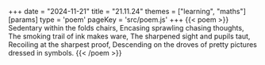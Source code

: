 +++
date = "2024-11-21"
title = "21.11.24"
themes = ["learning", "maths"]
[params]
  type = 'poem'
  pageKey = 'src/poem.js'
+++
{{< poem >}}
Sedentary within the folds chairs,
Encasing sprawling chasing thoughts,
The smoking trail of ink makes ware,
The sharpened sight and pupils taut,
Recoiling at the sharpest proof,
Descending on the droves of pretty pictures dressed in symbols.
{{< /poem >}}